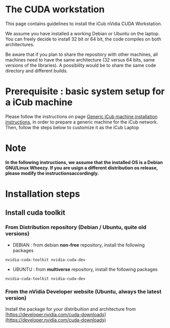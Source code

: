 # The CUDA workstation

This page contains guidelines to install the iCub nVidia CUDA
Workstation.

We assume you have installed a working Debian or Ubuntu on the laptop. You can freely decide to install 32 bit or 64 bit, the code compiles on both architectures.

Be aware that if you plan to share the repository with other machines, all machines need to have the same architecture (32 versus 64 bits, same versions of the libraries). A possibility would be to share the same code directory and different builds.

# Prerequisite : basic system setup for a iCub machine

Please follow the instructions on page [Generic iCub machine
installation instructions](generic-machine.md), in order to prepare a generic machine for the iCub network. Then, follow the steps below to customize it as the iCub Laptop

# Note

**In the following instructions, we assume that the installed OS is a Debian GNU/Linux Wheezy. If you are usign a different distribution os release, please modify the instructionsaccordingly.**

# Installation steps

## Install cuda toolkit

### From Distribution repository (Debian / Ubuntu, quite old versions)

- DEBIAN : from debian **non-free** repository, install the following
    packages

`nvidia-cuda-toolkit nvidia-cuda-dev`

- UBUNTU : from **multiverse** repository, install the following
    packages

`nvidia-cuda-toolkit nvidia-cuda-dev`

### From the nVidia Developer website (Ubuntu, always the latest version)

Install the package for your distribuition and architecture from
[https://developer.nvidia.com/cuda-downloads](https://developer.nvidia.com/cuda-downloads)
